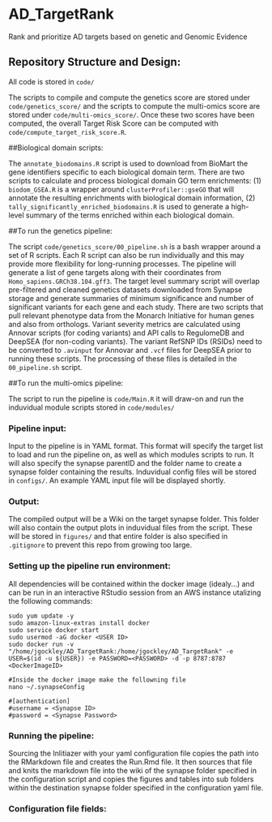 # AD_TargetRank
Rank and prioritize AD targets based on genetic and Genomic Evidence


## Repository Structure and Design:

All code is stored in ```code/```

The scripts to compile and compute the genetics score are stored under ```code/genetics_score/``` and the scripts to compute the multi-omics score are stored under ```code/multi-omics_score/```. Once these two scores have been computed, the overall Target Risk Score can be computed with ```code/compute_target_risk_score.R```.

##Biological domain scripts:

The ```annotate_biodomains.R``` script is used to download from BioMart the gene identifiers specific to each biological domain term. There are two scripts to calculate and process biological domain GO term enrichments: (1) ```biodom_GSEA.R``` is a wrapper around ```clusterProfiler::gseGO``` that will annotate the resulting enrichments with biological domain information, (2) ```tally_significantly_enriched_biodomains.R``` is used to generate a high-level summary of the terms enriched within each biological domain. 

##To run the genetics pipeline:

The script ```code/genetics_score/00_pipeline.sh``` is a bash wrapper around a set of R scripts. Each R script can also be run individually and this may provide more flexibility for long-running processes. The pipeline will generate a list of gene targets along with their coordinates from ```Homo_sapiens.GRCh38.104.gff3```. The target level summary script will overlap pre-filtered and cleaned genetics datasets downloaded from Synapse storage and generate summaries of minimum significance and number of significant variants for each gene and each study. There are two scripts that pull relevant phenotype data from the Monarch Initiative for human genes and also from orthologs. Variant severity metrics are calculated using Annovar scripts (for coding variants) and API calls to RegulomeDB and DeepSEA (for non-coding variants). The variant RefSNP IDs (RSIDs) need to be converted to ```.avinput``` for Annovar and ```.vcf``` files for DeepSEA prior to running these scripts. The processing of these files is detailed in the ```00_pipeline.sh``` script. 

##To run the multi-omics pipeline:

The script to run the pipeline is ```code/Main.R``` it will draw-on and run the induvidual module scripts stored in ```code/modules/```

### Pipeline input:

Input to the pipeline is in YAML format. This format will specify the target list to load and run the pipeline on, as well as which modules scripts to run. It will also specify the synapse parentID and the folder name to create a synapse folder containing the results. Induvidual config files will be stored in ```configs/```. An example YAML input file will be displayed shortly.

### Output:

The compiled output will be a Wiki on the target synapse folder. This folder will also contain the output plots in induvidual files from the script. These will be stored in ```figures/``` and that entire folder is also specified in ```.gitignore``` to prevent this repo from growing too large.

### Setting up the pipeline run environment:

All dependencies will be contained within the docker image (idealy...) and can be run in an interactive RStudio session from an AWS instance utalizing the following commands:
```
sudo yum update -y
sudo amazon-linux-extras install docker
sudo service docker start
sudo usermod -aG docker <USER ID>
sudo docker run -v "/home/jgockley/AD_TargetRank:/home/jgockley/AD_TargetRank" -e USER=$(id -u ${USER}) -e PASSWORD=<PASSWORD> -d -p 8787:8787 <DockerImageID>

#Inside the docker image make the followning file
nano ~/.synapseConfig

#[authentication]
#username = <Synapse ID>
#password = <Synapse Password>

```

### Running the pipeline:

Sourcing the Inlitiazer with your yaml configuration file copies the path into the RMarkdown file and creates the Run.Rmd file. It then sources that file and knits the markdown file into the wiki of the synapse folder specified in the configuration script and copies the figures and tables into sub folders within the destination synapse folder specified in the configuration yaml file.

### Configuration file fields:


